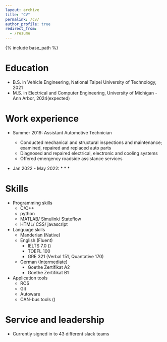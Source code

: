 ```yaml
---
layout: archive
title: "CV"
permalink: /cv/
author_profile: true
redirect_from:
  - /resume
---
```


{% include base_path %}

Education
======
* B.S. in Vehicle Engineering, National Taipei University of Technology, 2021
* M.S. in Electrical and Computer Engineering, University of Michigan - Ann Arbor, 2024(expected)


Work experience
======
* Summer 2019: Assistant Automotive Technician
  * Conducted mechanical and structural inspections and maintenance; examined, repaired and replaced auto parts
  * Diagnosed and repaired electrical, electronic and cooling systems
  * Offered emergency roadside assistance services

* Jan 2022 - May 2022: 
  * 
  * 
  * 

  
Skills
======
* Programming skills
  * C/C++
  * python
  * MATLAB/ Simulink/ Stateflow
  * HTML/ CSS/ javascript
* Language skills
  * Manderian (Native)
  * English (Fluent)
    * IELTS 7.0 ()
    * TOEFL 100 
    * GRE 321 (Verbal 151, Quantative 170)
  * German (Intermediate)
    * Goethe Zertifikat A2
    * Goethe Zertifikat B1
* Application tools
  * ROS
  * Git
  * Autoware
  * CAN-bus tools ()



  
Service and leadership
======
* Currently signed in to 43 different slack teams
